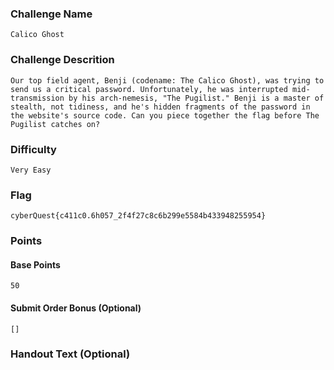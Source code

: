 ### Challenge Name
```
Calico Ghost
```

### Challenge Descrition
```
Our top field agent, Benji (codename: The Calico Ghost), was trying to send us a critical password. Unfortunately, he was interrupted mid-transmission by his arch-nemesis, "The Pugilist." Benji is a master of stealth, not tidiness, and he's hidden fragments of the password in the website's source code. Can you piece together the flag before The Pugilist catches on?
```

### Difficulty
```
Very Easy
```

### Flag
```
cyberQuest{c411c0.6h057_2f4f27c8c6b299e5584b433948255954}
```

### Points
#### Base Points
```
50
```

#### Submit Order Bonus (Optional)
```
[]
```

### Handout Text (Optional)
```
```